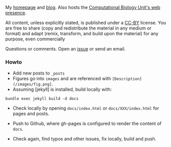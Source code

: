 My [homepage](https://lgatto.github.io/about) and
[blog](https://lgatto.github.io/year-archive/). Also hosts the
[Computational Biology Unit's web presence](https://lgatto.github.io/cbio-lab/).

All content, unless explicitly stated, is published under a
[CC-BY](http://creativecommons.org/licenses/by/4.0/) license. You are
free to share (copy and redistribute the material in any medium or
format) and adapt (remix, transform, and build upon the material) for
any purpose, even commercially

Questions or comments. Open an
[issue](https://github.com/lgatto/lgatto.github.io/issues) or send an
email.


### Howto

- Add new posts to `_posts`
- Figures go into `images` and are referenced with
  `[Description](/images/fig.png]`.
- Assuming [jekyll] is installed, build locally with:

```
bundle exec jekyll build -d docs
```

- Check locally by opening `docs/index.html` or `docs/XXX/index.html`
  for pages and posts.

- Push to Github, where gh-pages is configured to render the content of `docs`.

- Check again, find typos and other issues, fix locally, build and
  push.
